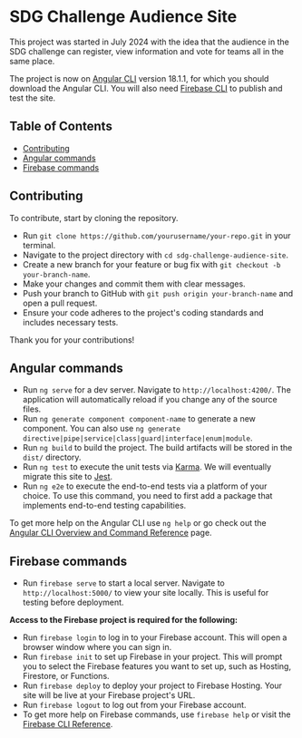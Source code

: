 # SDG Challenge Audience Site

This project was started in July 2024 with the idea that the audience in the SDG challenge can register, view information and vote for teams all in the same place.

The project is now on [Angular CLI](https://github.com/angular/angular-cli) version 18.1.1, for which you should download the Angular CLI.
You will also need [Firebase CLI](https://firebase.google.com/docs/cli) to publish and test the site.

## Table of Contents
- [Contributing](#contributing)
- [Angular commands](#angular-commands)
- [Firebase commands](#firebase-commands)


<a name="contributing"></a>
## Contributing

To contribute, start by cloning the repository. 
- Run `git clone https://github.com/yourusername/your-repo.git` in your terminal. 
- Navigate to the project directory with `cd sdg-challenge-audience-site`. 
- Create a new branch for your feature or bug fix with `git checkout -b your-branch-name`. 
- Make your changes and commit them with clear messages. 
- Push your branch to GitHub with `git push origin your-branch-name` and open a pull request. 
- Ensure your code adheres to the project's coding standards and includes necessary tests. 

Thank you for your contributions!

<a name="angular-commands"></a>
## Angular commands

- Run `ng serve` for a dev server. Navigate to `http://localhost:4200/`. The application will automatically reload if you change any of the source files.
- Run `ng generate component component-name` to generate a new component. You can also use `ng generate directive|pipe|service|class|guard|interface|enum|module`.
- Run `ng build` to build the project. The build artifacts will be stored in the `dist/` directory.
- Run `ng test` to execute the unit tests via [Karma](https://karma-runner.github.io). We will eventually migrate this site to [Jest](https://jestjs.io/).
- Run `ng e2e` to execute the end-to-end tests via a platform of your choice. To use this command, you need to first add a package that implements end-to-end testing capabilities.

To get more help on the Angular CLI use `ng help` or go check out the [Angular CLI Overview and Command Reference](https://angular.io/cli) page.

<a name="firebase-commands"></a>
## Firebase commands

- Run `firebase serve` to start a local server. Navigate to `http://localhost:5000/` to view your site locally. This is useful for testing before deployment.

**Access to the Firebase project is required for the following:**
- Run `firebase login` to log in to your Firebase account. This will open a browser window where you can sign in. 
- Run `firebase init` to set up Firebase in your project. This will prompt you to select the Firebase features you want to set up, such as Hosting, Firestore, or Functions.
- Run `firebase deploy` to deploy your project to Firebase Hosting. Your site will be live at your Firebase project's URL.
- Run `firebase logout` to log out from your Firebase account.
- To get more help on Firebase commands, use `firebase help` or visit the [Firebase CLI Reference](https://firebase.google.com/docs/cli).



